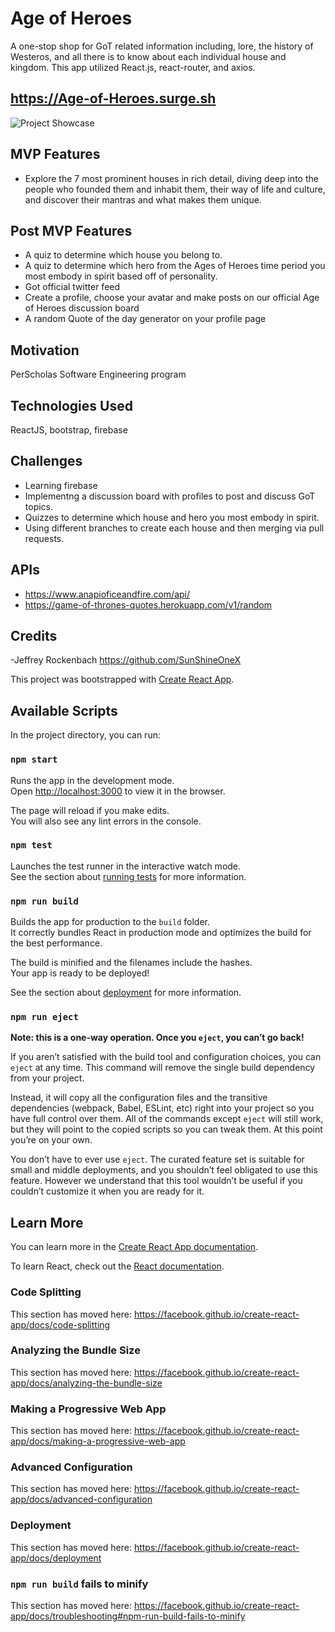 # Age of Heroes
A one-stop shop for GoT related information including, lore, the history of Westeros, and all there is to know about each individual house and kingdom. This app utilized React.js, react-router, and axios.

## https://Age-of-Heroes.surge.sh

![Project Showcase](https://github.com/SunShineOneX/Age-of-Heroes/blob/master/Project-showcase.png?raw=true)

## MVP Features

- Explore the 7 most prominent houses in rich detail, diving deep into the people who founded them and inhabit them, their way of life and culture, and discover their mantras and what makes them unique.

## Post MVP Features
- A quiz to determine which house you belong to.
- A quiz to determine which hero from the Ages of Heroes time period you most embody in spirit based off of personality.
- Got official twitter feed
- Create a profile, choose your avatar and make posts on our official Age of Heroes discussion board
- A random Quote of the day generator on your profile page

## Motivation
PerScholas Software Engineering program

## Technologies Used
ReactJS, bootstrap, firebase

## Challenges
- Learning firebase
- Implementng a discussion board with profiles to post and discuss GoT topics.
- Quizzes to determine which house and hero you most embody in spirit.
- Using different branches to create each house and then merging via pull requests.

## APIs
- https://www.anapioficeandfire.com/api/
- https://game-of-thrones-quotes.herokuapp.com/v1/random

## Credits
-Jeffrey Rockenbach https://github.com/SunShineOneX


This project was bootstrapped with [Create React App](https://github.com/facebook/create-react-app).

## Available Scripts

In the project directory, you can run:

### `npm start`

Runs the app in the development mode.<br />
Open [http://localhost:3000](http://localhost:3000) to view it in the browser.

The page will reload if you make edits.<br />
You will also see any lint errors in the console.

### `npm test`

Launches the test runner in the interactive watch mode.<br />
See the section about [running tests](https://facebook.github.io/create-react-app/docs/running-tests) for more information.

### `npm run build`

Builds the app for production to the `build` folder.<br />
It correctly bundles React in production mode and optimizes the build for the best performance.

The build is minified and the filenames include the hashes.<br />
Your app is ready to be deployed!

See the section about [deployment](https://facebook.github.io/create-react-app/docs/deployment) for more information.

### `npm run eject`

**Note: this is a one-way operation. Once you `eject`, you can’t go back!**

If you aren’t satisfied with the build tool and configuration choices, you can `eject` at any time. This command will remove the single build dependency from your project.

Instead, it will copy all the configuration files and the transitive dependencies (webpack, Babel, ESLint, etc) right into your project so you have full control over them. All of the commands except `eject` will still work, but they will point to the copied scripts so you can tweak them. At this point you’re on your own.

You don’t have to ever use `eject`. The curated feature set is suitable for small and middle deployments, and you shouldn’t feel obligated to use this feature. However we understand that this tool wouldn’t be useful if you couldn’t customize it when you are ready for it.

## Learn More

You can learn more in the [Create React App documentation](https://facebook.github.io/create-react-app/docs/getting-started).

To learn React, check out the [React documentation](https://reactjs.org/).

### Code Splitting

This section has moved here: https://facebook.github.io/create-react-app/docs/code-splitting

### Analyzing the Bundle Size

This section has moved here: https://facebook.github.io/create-react-app/docs/analyzing-the-bundle-size

### Making a Progressive Web App

This section has moved here: https://facebook.github.io/create-react-app/docs/making-a-progressive-web-app

### Advanced Configuration

This section has moved here: https://facebook.github.io/create-react-app/docs/advanced-configuration

### Deployment

This section has moved here: https://facebook.github.io/create-react-app/docs/deployment

### `npm run build` fails to minify

This section has moved here: https://facebook.github.io/create-react-app/docs/troubleshooting#npm-run-build-fails-to-minify

